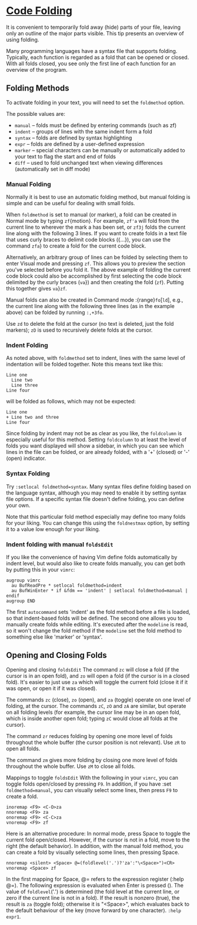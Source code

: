 # [Code Folding](https://vim.fandom.com/wiki/Folding)
It is convenient to temporarily fold away (hide) parts of your file, leaving only an outline of the major parts visible. This tip presents an overview of using folding.

Many programming languages have a syntax file that supports folding. Typically, each function is regarded as a fold that can be opened or closed. With all folds closed, you see only the first line of each function for an overview of the program.

## Folding Methods
To activate folding in your text, you will need to set the `foldmethod` option.

The possible values are:
* `manual` – folds must be defined by entering commands (such as zf)
* `indent` – groups of lines with the same indent form a fold
* `syntax` – folds are defined by syntax highlighting
* `expr` – folds are defined by a user-defined expression
* `marker` – special characters can be manually or automatically added to your text to flag the start and end of folds
* `diff` – used to fold unchanged text when viewing differences (automatically set in diff mode)

### Manual Folding
Normally it is best to use an automatic folding method, but manual folding is simple and can be useful for dealing with small folds.

When `foldmethod` is set to manual (or marker), a fold can be created in Normal mode by typing `zf`{motion}. For example, `zf'a` will fold from the current line to wherever the mark a has been set, or `zf3j` folds the current line along with the following 3 lines. If you want to create folds in a text file that uses curly braces to delimit code blocks ({...}), you can use the command `zfa`} to create a fold for the current code block.

Alternatively, an arbitrary group of lines can be folded by selecting them to enter Visual mode and pressing `zf`. This allows you to preview the section you've selected before you fold it. The above example of folding the current code block could also be accomplished by first selecting the code block delimited by the curly braces (`va`}) and then creating the fold (`zf`). Putting this together gives `va`}`zf`.

Manual folds can also be created in Command mode :{range}`fo`[`ld`], e.g., the current line along with the following three lines (as in the example above) can be folded by running `:,+3fo`.

Use `zd` to delete the fold at the cursor (no text is deleted, just the fold markers); `zD` is used to recursively delete folds at the cursor.

### Indent Folding
As noted above, with `foldmethod` set to indent, lines with the same level of indentation will be folded together. Note this means text like this:

```
Line one
  Line two
  Line three
Line four
```

will be folded as follows, which may not be expected:

```
Line one
+ Line two and three
Line four
```

Since folding by indent may not be as clear as you like, the `foldcolumn` is especially useful for this method. Setting `foldcolumn` to at least the level of folds you want displayed will show a sidebar, in which you can see which lines in the file can be folded, or are already folded, with a '+' (closed) or '-' (open) indicator.

### Syntax Folding
Try `:setlocal foldmethod=syntax`. Many syntax files define folding based on the language syntax, although you may need to enable it by setting syntax file options. If a specific syntax file doesn't define folding, you can define your own.

Note that this particular fold method especially may define too many folds for your liking. You can change this using the `foldnestmax` option, by setting it to a value low enough for your liking.

### Indent folding with manual `foldsEdit`
If you like the convenience of having Vim define folds automatically by indent level, but would also like to create folds manually, you can get both by putting this in your `vimrc`:

```
augroup vimrc
  au BufReadPre * setlocal foldmethod=indent
  au BufWinEnter * if &fdm == 'indent' | setlocal foldmethod=manual | endif
augroup END
```

The first `autocommand` sets 'indent' as the fold method before a file is loaded, so that indent-based folds will be defined. The second one allows you to manually create folds while editing. It's executed after the `modeline` is read, so it won't change the fold method if the `modeline` set the fold method to something else like 'marker' or 'syntax'.

## Opening and Closing Folds
Opening and closing `foldsEdit`
The command `zc` will close a fold (if the cursor is in an open fold), and `zo` will open a fold (if the cursor is in a closed fold). It's easier to just use `za` which will toggle the current fold (close it if it was open, or open it if it was closed).

The commands `zc` (close), `zo` (open), and `za` (toggle) operate on one level of folding, at the cursor. The commands `zC`, `zO` and `zA` are similar, but operate on all folding levels (for example, the cursor line may be in an open fold, which is inside another open fold; typing `zC` would close all folds at the cursor).

The command `zr` reduces folding by opening one more level of folds throughout the whole buffer (the cursor position is not relevant). Use `zR` to open all folds.

The command `zm` gives more folding by closing one more level of folds throughout the whole buffer. Use `zM` to close all folds.

Mappings to toggle `foldsEdit`
With the following in your `vimrc`, you can toggle folds open/closed by pressing `F9`. In addition, if you have :set `foldmethod=manual`, you can visually select some lines, then press `F9` to create a fold.

```
inoremap <F9> <C-O>za
nnoremap <F9> za
onoremap <F9> <C-C>za
vnoremap <F9> zf

```

Here is an alternative procedure: In normal mode, press Space to toggle the current fold open/closed. However, if the cursor is not in a fold, move to the right (the default behavior). In addition, with the manual fold method, you can create a fold by visually selecting some lines, then pressing Space.

```
nnoremap <silent> <Space> @=(foldlevel('.')?'za':"\<Space>")<CR>
vnoremap <Space> zf
```

In the first mapping for Space, @= refers to the expression register (:help @=). The following expression is evaluated when Enter is pressed (<CR>). The value of `foldlevel`('.') is determined (the fold level at the current line, or zero if the current line is not in a fold). If the result is nonzero (true), the result is `za` (toggle fold); otherwise it is "\<Space>", which evaluates back to the default behaviour of the <Space> key (move forward by one character). `:help expr1`.
